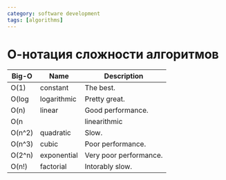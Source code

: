```yaml
---
category: software development
tags: [algorithms]
---
```


# О-нотация сложности алгоритмов

| Big-O | Name | Description |
|--------|-------------|-------------|
| O(1) | constant | The best. |
| O(log | logarithmic | Pretty great. |
| O(n) | linear | Good performance. |
| O(n |  | linearithmic | Decent performance. |
| O(n^2) | quadratic | Slow. |
| O(n^3) | cubic | Poor performance. |
| O(2^n) | exponential| Very poor performance. |
| O(n!) | factorial | Intorably slow. |
